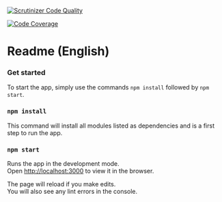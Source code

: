 [![Scrutinizer Code Quality](https://img.shields.io/scrutinizer/g/jespernyhlen/me-react/master.svg?style=flat-square)](https://scrutinizer-ci.com/g/jespernyhlen/me-react/?branch=master)

[![Code Coverage](https://img.shields.io/scrutinizer/coverage/g/jespernyhlen/me-react/master.svg?style=flat-square)](https://scrutinizer-ci.com/g/jespernyhlen/me-react/?branch=master)

# Readme (English)

### Get started

To start the app, simply use the commands `npm install` followed by `npm start`.

### `npm install`

This command will install all modules listed as dependencies and is a first step to run the app.

### `npm start`

Runs the app in the development mode.  
Open [http://localhost:3000](http://localhost:3000) to view it in the browser.

The page will reload if you make edits.  
You will also see any lint errors in the console.

